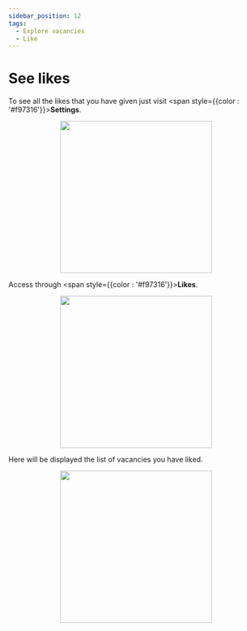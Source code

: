 ```yaml
---
sidebar_position: 12
tags:
  - Explore vacancies
  - Like
---
```


# See likes

To see all the likes that you have given just visit <span style={{color : '#f97316'}}>**Settings**</span>.

<p align="center">
  <img src="/img/create-account/menu-button.png" width="300" />
</p>

Access through <span style={{color : '#f97316'}}>**Likes**</span>.

<p align="center">
  <img src="/img/see-likes/see-likes.png" width="300" />
</p>

Here will be displayed the list of vacancies you have liked.

<p align="center">
  <img src="/img/see-likes/see-likes-2.png" width="300" />
</p>
